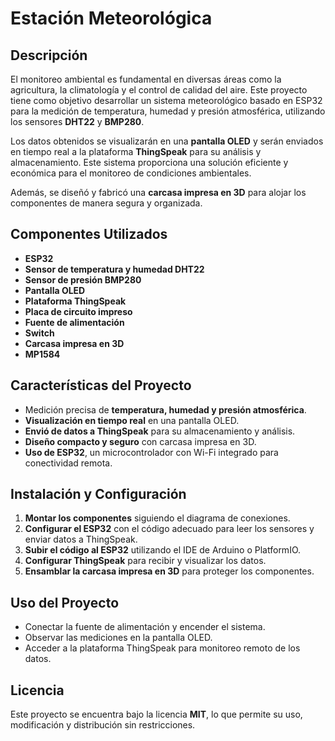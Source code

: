 # Estación Meteorológica

## Descripción
El monitoreo ambiental es fundamental en diversas áreas como la agricultura, la climatología y el control de calidad del aire. Este proyecto tiene como objetivo desarrollar un sistema meteorológico basado en ESP32 para la medición de temperatura, humedad y presión atmosférica, utilizando los sensores **DHT22** y **BMP280**.

Los datos obtenidos se visualizarán en una **pantalla OLED** y serán enviados en tiempo real a la plataforma **ThingSpeak** para su análisis y almacenamiento. Este sistema proporciona una solución eficiente y económica para el monitoreo de condiciones ambientales.

Además, se diseñó y fabricó una **carcasa impresa en 3D** para alojar los componentes de manera segura y organizada.

## Componentes Utilizados
- **ESP32**
- **Sensor de temperatura y humedad DHT22**
- **Sensor de presión BMP280**
- **Pantalla OLED**
- **Plataforma ThingSpeak**
- **Placa de circuito impreso**
- **Fuente de alimentación**
- **Switch**
- **Carcasa impresa en 3D**
- **MP1584**

## Características del Proyecto
- Medición precisa de **temperatura, humedad y presión atmosférica**.
- **Visualización en tiempo real** en una pantalla OLED.
- **Envió de datos a ThingSpeak** para su almacenamiento y análisis.
- **Diseño compacto y seguro** con carcasa impresa en 3D.
- **Uso de ESP32**, un microcontrolador con Wi-Fi integrado para conectividad remota.

## Instalación y Configuración
1. **Montar los componentes** siguiendo el diagrama de conexiones.
2. **Configurar el ESP32** con el código adecuado para leer los sensores y enviar datos a ThingSpeak.
3. **Subir el código al ESP32** utilizando el IDE de Arduino o PlatformIO.
4. **Configurar ThingSpeak** para recibir y visualizar los datos.
5. **Ensamblar la carcasa impresa en 3D** para proteger los componentes.

## Uso del Proyecto
- Conectar la fuente de alimentación y encender el sistema.
- Observar las mediciones en la pantalla OLED.
- Acceder a la plataforma ThingSpeak para monitoreo remoto de los datos.

## Licencia
Este proyecto se encuentra bajo la licencia **MIT**, lo que permite su uso, modificación y distribución sin restricciones.

